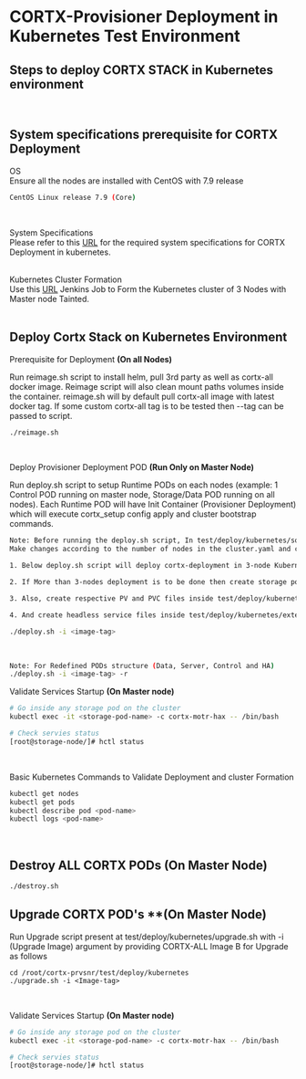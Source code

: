 # CORTX-Provisioner Deployment in Kubernetes Test Environment

## Steps to deploy CORTX STACK in Kubernetes environment
<br>

## System specifications prerequisite for CORTX Deployment  
OS  
Ensure all the nodes are installed with CentOS with 7.9 release  
```bash
CentOS Linux release 7.9 (Core)
```
<br>

System Specifications    
Please refer to this [URL](https://seagate-systems.atlassian.net/wiki/spaces/PRIVATECOR/pages/708313290/Integration+Framework+Specifications#Specifications) for the required system specifications for CORTX Deployment in kubernetes.  
<br>

Kubernetes Cluster Formation  
Use this [URL](http://eos-jenkins.mero.colo.seagate.com/job/Cortx-kubernetes/job/setup-kubernetes-cluster/) Jenkins Job to Form the Kubernetes cluster of 3 Nodes with Master node Tainted.  
<br>

## Deploy Cortx Stack on Kubernetes Environment  

Prerequisite for Deployment **(On all Nodes)** 

Run reimage.sh script to install helm, pull 3rd party as well as cortx-all docker image. Reimage script will also clean mount paths volumes inside the container. reimage.sh will by default pull cortx-all image with latest docker tag. If some custom cortx-all tag is to be tested then --tag <custom-tag> can be passed to script.
```bash
./reimage.sh
```
<br>

Deploy Provisioner Deployment POD **(Run Only on Master Node)**  

Run deploy.sh script to setup Runtime PODs on each nodes (example: 1 Control POD running on master node, Storage/Data POD running on all nodes). Each Runtime POD will have Init Container (Provisioner Deployment) which will execute cortx_setup config apply and cluster bootstrap commands.
```bash
Note: Before running the deploy.sh script, In test/deploy/kubernetes/solution-config/cluster.yaml 
Make changes according to the number of nodes in the cluster.yaml and config.yaml. 

1. Below deploy.sh script will deploy cortx-deployment in 3-node Kubernetes cluster.

2. If More than 3-nodes deployment is to be done then create storage pod files under test/deploy/kubernetes/runtime-pods for each node. 

3. Also, create respective PV and PVC files inside test/deploy/kubernetes/persistent-volumes and test/deploy/kubernetes/volume-claims folder. 

4. And create headless service files inside test/deploy/kubernetes/external-services folder for each storage pod.
```
```bash
./deploy.sh -i <image-tag>
```
<br>

```bash
Note: For Redefined PODs structure (Data, Server, Control and HA)
./deploy.sh -i <image-tag> -r
```

Validate Services Startup **(On Master node)**  
```bash
# Go inside any storage pod on the cluster
kubectl exec -it <storage-pod-name> -c cortx-motr-hax -- /bin/bash

# Check servies status
[root@storage-node/]# hctl status
```
<br>

Basic Kubernetes Commands to Validate Deployment and cluster Formation
```bash
kubectl get nodes
kubectl get pods
kubectl describe pod <pod-name>
kubectl logs <pod-name>
```
<br>

## Destroy ALL CORTX PODs **(On Master Node)**
```bash
./destroy.sh
```
## Upgrade CORTX POD's **(On Master Node)
 Run Upgrade script present at test/deploy/kubernetes/upgrade.sh with -i (Upgrade Image) argument by providing CORTX-ALL Image B for Upgrade as follows
 ```
 cd /root/cortx-prvsnr/test/deploy/kubernetes
./upgrade.sh -i <Image-tag>
```
<br>

Validate Services Startup **(On Master node)**  
```bash
# Go inside any storage pod on the cluster
kubectl exec -it <storage-pod-name> -c cortx-motr-hax -- /bin/bash

# Check servies status
[root@storage-node/]# hctl status
```
<br>